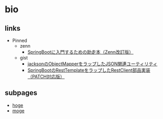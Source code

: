 # bio

## links

- Pinned
  - zenn
    - [SpringBootに入門するための助走本（Zenn改訂版）](https://zenn.dev/sugaryo/books/spring-boot-run-up)
  - gist
    - [jacksonのObjectMapperをラップしたJSON関連ユーティリティ](https://gist.github.com/sugaryo/0237c1a334f80e8fc6ca75b36393536a)
    - [SpringBootのRestTemplateをラップしたRestClient部品実装（PATCH対応版）](https://gist.github.com/sugaryo/18653b1bb84bad2d1a1e59f0a68b89c3)

## subpages

- [hoge](hoge.md)
- [moge](moge.md)
